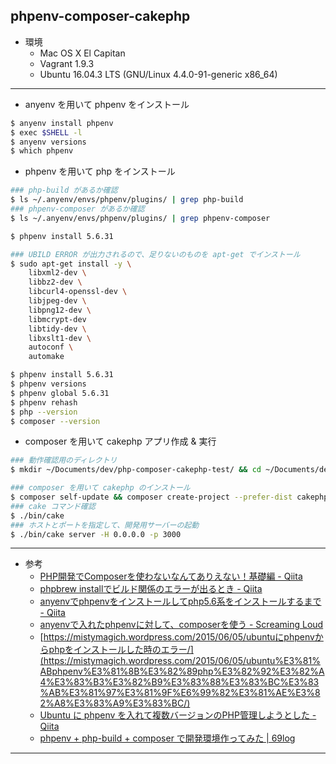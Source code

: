 ## phpenv-composer-cakephp

* 環境
  * Mac OS X El Capitan
  * Vagrant 1.9.3
  * Ubuntu 16.04.3 LTS (GNU/Linux 4.4.0-91-generic x86_64)

---

* anyenv を用いて phpenv をインストール
```bash
$ anyenv install phpenv
$ exec $SHELL -l
$ anyenv versions
$ which phpenv
```

* phpenv を用いて php をインストール 
```bash
### php-build があるか確認
$ ls ~/.anyenv/envs/phpenv/plugins/ | grep php-build
### phpenv-composer があるか確認
$ ls ~/.anyenv/envs/phpenv/plugins/ | grep phpenv-composer

$ phpenv install 5.6.31

### UBILD ERROR が出力されるので、足りないのものを apt-get でインストール
$ sudo apt-get install -y \
    libxml2-dev \
    libbz2-dev \
    libcurl4-openssl-dev \
    libjpeg-dev \
    libpng12-dev \
    libmcrypt-dev 
    libtidy-dev \
    libxslt1-dev \
    autoconf \
    automake

$ phpenv install 5.6.31
$ phpenv versions
$ phpenv global 5.6.31
$ phpenv rehash
$ php --version
$ composer --version
```


* composer を用いて cakephp アプリ作成 & 実行
```bash
### 動作確認用のディレクトリ
$ mkdir ~/Documents/dev/php-composer-cakephp-test/ && cd ~/Documents/dev/php-composer-cakephp-test/

### composer を用いて cakephp のインストール
$ composer self-update && composer create-project --prefer-dist cakephp/app .
### cake コマンド確認
$ ./bin/cake
### ホストとポートを指定して、開発用サーバーの起動
$ ./bin/cake server -H 0.0.0.0 -p 3000
```

---

* 参考
  * [PHP開発でComposerを使わないなんてありえない！基礎編 - Qiita](http://qiita.com/niisan-tokyo/items/8cccec88d45f38171c94)
  * [phpbrew installでビルド関係のエラーが出るとき - Qiita](http://qiita.com/daikiojm/items/0c89656eb934ae279bf0)
  * [anyenvでphpenvをインストールしてphp5.6系をインストールするまで - Qiita](http://qiita.com/kikunantoka/items/3a8de0ca9dd6edda0942)
  * [anyenvで入れたphpenvに対して、composerを使う - Screaming Loud](http://yuutookun.hatenablog.com/entry/2015/09/29/114039)
  * [https://mistymagich.wordpress.com/2015/06/05/ubuntuにphpenvからphpをインストールした時のエラー/](https://mistymagich.wordpress.com/2015/06/05/ubuntu%E3%81%ABphpenv%E3%81%8B%E3%82%89php%E3%82%92%E3%82%A4%E3%83%B3%E3%82%B9%E3%83%88%E3%83%BC%E3%83%AB%E3%81%97%E3%81%9F%E6%99%82%E3%81%AE%E3%82%A8%E3%83%A9%E3%83%BC/)
  * [Ubuntu に phpenv を入れて複数バージョンのPHP管理しようとした - Qiita](http://qiita.com/qurage/items/70f3341a18a5172288f7#2-%E4%BE%9D%E5%AD%98%E3%83%91%E3%83%83%E3%82%B1%E3%83%BC%E3%82%B8%E3%81%AE%E3%82%A4%E3%83%B3%E3%82%B9%E3%83%88%E3%83%BC%E3%83%AB)
  * [phpenv + php-build + composer で開発環境作ってみた | 69log](https://blog.kazu69.net/2013/02/06/phpenv-php-build-composer/)

---



